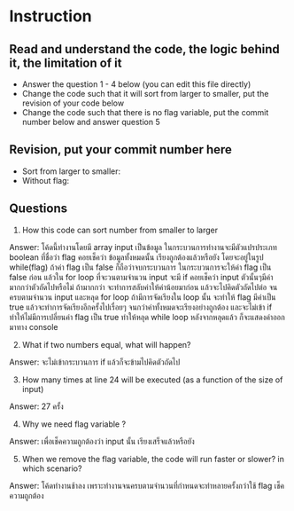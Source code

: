 ﻿# Instruction

## Read and understand the code, the logic behind it, the limitation of it
* Answer the question 1 - 4 below (you can edit this file directly)
* Change the code such that it will sort from larger to smaller, put the revision of your code below
* Change the code such that there is no flag variable, put the commit number below and answer question 5 


## Revision, put your commit number here
* Sort from larger to smaller:
* Without flag:

## Questions
1. How this code can sort number from smaller to larger
 
Answer: โค้ดนี้ทำงานโดยมี array input เป็นข้อมูล ในกระบวนการทำงานจะมีตัวแปรประเภท boolean ที่ชื่อว่า flag คอยเช็คว่า ข้อมูลทั้งหมดนั้น เรียงถูกต้องแล้วหรือยัง โดยจะอยู่ในรูป while(flag) ถ้าค่า flag เป็น false ก็ถือว่าจบกระบวนการ ในกระบวนการจะให้ค่า flag เป็น false ก่อน แล้วใน for loop ที่จะวนตามจำนวน input จะมี if คอยเช็คว่า input ตัวนั้นๆมีค่ามากกว่าตัวถัดไปหรือไม่ ถ้ามากกว่า จะทำการสลับค่าให้ค่าน้อยมาก่อน แล้วจะไปคิดตัวถัดไปต่อ จนครบตามจำนวน input และหลุด for loop ถ้ามีการจัดเรียงใน loop นั้น จะทำให้ flag มีค่าเป็น true แล้วจะทำการจัดเรียงอีกครั้งไปเรื่อยๆ จนกว่าค่าทั้งหมดจะเรียงอย่างถูกต้อง และจะไม่เข้า if ทำให้ไม่มีการเปลี่ยนค่า flag เป็น true ทำให้หลุด while loop หลังจากหลุดแล้ว ก็จะแสดงค่าออกมาทาง console

2. What if two numbers equal, what will happen? 

Answer: จะไม่เข้ากระบวนการ if แล้วก็จะข้ามไปคิดตัวถัดไป

3. How many times at line 24 will be executed (as a function of the size of input) 

Answer: 27 ครั้ง

4. Why we need flag variable ? 

Answer: เพื่อเช็คความถูกต้องว่า input นั้น เรียงเสร็จแล้วหรือยัง

5. When we remove the flag variable, the code will run faster or slower? in which scenario? 

Answer: โค้ดทำงานช้าลง เพราะทำงานจนครบตามจำนวนที่กำหนดจะทำหลายครั้งกว่าใช้ flag เช็คความถูกต้อง